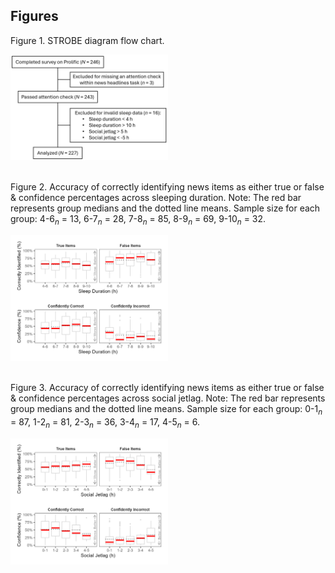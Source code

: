 ## Figures
Figure 1. STROBE diagram flow chart. 

<img src="https://raw.githubusercontent.com/caddickzac/FalseNewsSusceptibilityAndSleep/main/Figures/strobe_diagram.jpg" width="50%">
<br><br>

Figure 2. Accuracy of correctly identifying news items as either true or false & confidence percentages across sleeping duration. Note: The red bar represents group medians and the dotted line means. Sample size for each group: 4-6<sub><i>n</i></sub> = 13, 6-7<sub><i>n</i></sub> = 28, 7-8<sub><i>n</i></sub> = 85, 8-9<sub><i>n</i></sub> = 69, 9-10<sub><i>n</i></sub> = 32.

<img src="https://raw.githubusercontent.com/caddickzac/FalseNewsSusceptibilityAndSleep/main/Figures/sleep_duration_combined_plot.png" width="50%">
<br><br>

Figure 3. Accuracy of correctly identifying news items as either true or false & confidence percentages across social jetlag. Note: The red bar represents group medians and the dotted line means. Sample size for each group: 0-1<sub><i>n</i></sub> = 87, 1-2<sub><i>n</i></sub> = 81, 2-3<sub><i>n</i></sub> = 36, 3-4<sub><i>n</i></sub> = 17, 4-5<sub><i>n</i></sub> = 6.

<img src="https://raw.githubusercontent.com/caddickzac/FalseNewsSusceptibilityAndSleep/main/Figures/social_jetlag_combined_plot.png" width="50%">
